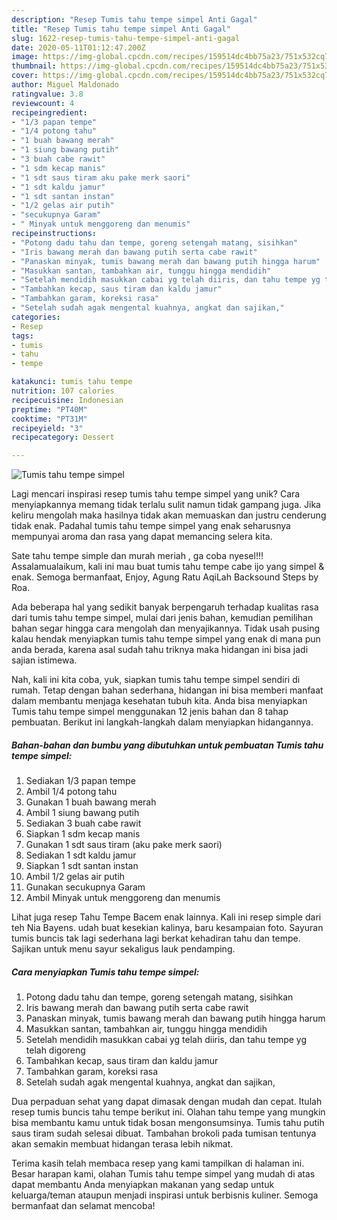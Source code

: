 ```yaml
---
description: "Resep Tumis tahu tempe simpel Anti Gagal"
title: "Resep Tumis tahu tempe simpel Anti Gagal"
slug: 1622-resep-tumis-tahu-tempe-simpel-anti-gagal
date: 2020-05-11T01:12:47.200Z
image: https://img-global.cpcdn.com/recipes/159514dc4bb75a23/751x532cq70/tumis-tahu-tempe-simpel-foto-resep-utama.jpg
thumbnail: https://img-global.cpcdn.com/recipes/159514dc4bb75a23/751x532cq70/tumis-tahu-tempe-simpel-foto-resep-utama.jpg
cover: https://img-global.cpcdn.com/recipes/159514dc4bb75a23/751x532cq70/tumis-tahu-tempe-simpel-foto-resep-utama.jpg
author: Miguel Maldonado
ratingvalue: 3.8
reviewcount: 4
recipeingredient:
- "1/3 papan tempe"
- "1/4 potong tahu"
- "1 buah bawang merah"
- "1 siung bawang putih"
- "3 buah cabe rawit"
- "1 sdm kecap manis"
- "1 sdt saus tiram aku pake merk saori"
- "1 sdt kaldu jamur"
- "1 sdt santan instan"
- "1/2 gelas air putih"
- "secukupnya Garam"
- " Minyak untuk menggoreng dan menumis"
recipeinstructions:
- "Potong dadu tahu dan tempe, goreng setengah matang, sisihkan"
- "Iris bawang merah dan bawang putih serta cabe rawit"
- "Panaskan minyak, tumis bawang merah dan bawang putih hingga harum"
- "Masukkan santan, tambahkan air, tunggu hingga mendidih"
- "Setelah mendidih masukkan cabai yg telah diiris, dan tahu tempe yg telah digoreng"
- "Tambahkan kecap, saus tiram dan kaldu jamur"
- "Tambahkan garam, koreksi rasa"
- "Setelah sudah agak mengental kuahnya, angkat dan sajikan,"
categories:
- Resep
tags:
- tumis
- tahu
- tempe

katakunci: tumis tahu tempe 
nutrition: 107 calories
recipecuisine: Indonesian
preptime: "PT40M"
cooktime: "PT31M"
recipeyield: "3"
recipecategory: Dessert

---
```



![Tumis tahu tempe simpel](https://img-global.cpcdn.com/recipes/159514dc4bb75a23/751x532cq70/tumis-tahu-tempe-simpel-foto-resep-utama.jpg)

Lagi mencari inspirasi resep tumis tahu tempe simpel yang unik? Cara menyiapkannya memang tidak terlalu sulit namun tidak gampang juga. Jika keliru mengolah maka hasilnya tidak akan memuaskan dan justru cenderung tidak enak. Padahal tumis tahu tempe simpel yang enak seharusnya mempunyai aroma dan rasa yang dapat memancing selera kita.

Sate tahu tempe simple dan murah meriah , ga coba nyesel!!! Assalamualaikum, kali ini mau buat tumis tahu tempe cabe ijo yang simpel &amp; enak. Semoga bermanfaat, Enjoy, Agung Ratu AqiLah Backsound Steps by Roa.

Ada beberapa hal yang sedikit banyak berpengaruh terhadap kualitas rasa dari tumis tahu tempe simpel, mulai dari jenis bahan, kemudian pemilihan bahan segar hingga cara mengolah dan menyajikannya. Tidak usah pusing kalau hendak menyiapkan tumis tahu tempe simpel yang enak di mana pun anda berada, karena asal sudah tahu triknya maka hidangan ini bisa jadi sajian istimewa.


Nah, kali ini kita coba, yuk, siapkan tumis tahu tempe simpel sendiri di rumah. Tetap dengan bahan sederhana, hidangan ini bisa memberi manfaat dalam membantu menjaga kesehatan tubuh kita. Anda bisa menyiapkan Tumis tahu tempe simpel menggunakan 12 jenis bahan dan 8 tahap pembuatan. Berikut ini langkah-langkah dalam menyiapkan hidangannya.

<!--inarticleads1-->

##### Bahan-bahan dan bumbu yang dibutuhkan untuk pembuatan Tumis tahu tempe simpel:

1. Sediakan 1/3 papan tempe
1. Ambil 1/4 potong tahu
1. Gunakan 1 buah bawang merah
1. Ambil 1 siung bawang putih
1. Sediakan 3 buah cabe rawit
1. Siapkan 1 sdm kecap manis
1. Gunakan 1 sdt saus tiram (aku pake merk saori)
1. Sediakan 1 sdt kaldu jamur
1. Siapkan 1 sdt santan instan
1. Ambil 1/2 gelas air putih
1. Gunakan secukupnya Garam
1. Ambil  Minyak untuk menggoreng dan menumis


Lihat juga resep Tahu Tempe Bacem enak lainnya. Kali ini resep simple dari teh Nia Bayens. udah buat kesekian kalinya, baru kesampaian foto. Sayuran tumis buncis tak lagi sederhana lagi berkat kehadiran tahu dan tempe. Sajikan untuk menu sayur sekaligus lauk pendamping. 

<!--inarticleads2-->

##### Cara menyiapkan Tumis tahu tempe simpel:

1. Potong dadu tahu dan tempe, goreng setengah matang, sisihkan
1. Iris bawang merah dan bawang putih serta cabe rawit
1. Panaskan minyak, tumis bawang merah dan bawang putih hingga harum
1. Masukkan santan, tambahkan air, tunggu hingga mendidih
1. Setelah mendidih masukkan cabai yg telah diiris, dan tahu tempe yg telah digoreng
1. Tambahkan kecap, saus tiram dan kaldu jamur
1. Tambahkan garam, koreksi rasa
1. Setelah sudah agak mengental kuahnya, angkat dan sajikan,


Dua perpaduan sehat yang dapat dimasak dengan mudah dan cepat. Itulah resep tumis buncis tahu tempe berikut ini. Olahan tahu tempe yang mungkin bisa membantu kamu untuk tidak bosan mengonsumsinya. Tumis tahu putih saus tiram sudah selesai dibuat. Tambahan brokoli pada tumisan tentunya akan semakin membuat hidangan terasa lebih nikmat. 

Terima kasih telah membaca resep yang kami tampilkan di halaman ini. Besar harapan kami, olahan Tumis tahu tempe simpel yang mudah di atas dapat membantu Anda menyiapkan makanan yang sedap untuk keluarga/teman ataupun menjadi inspirasi untuk berbisnis kuliner. Semoga bermanfaat dan selamat mencoba!
